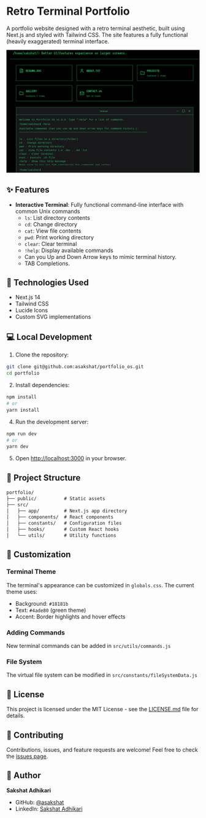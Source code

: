 # Retro Terminal Portfolio

A  portfolio website designed with a retro terminal aesthetic, built using Next.js and styled with Tailwind CSS. The site features a fully functional (heavily exaggerated) terminal interface.

![Portfolio Preview](public/preview.png)

## ✨ Features

- **Interactive Terminal**: Fully functional command-line interface with common Unix commands
  - `ls`: List directory contents
  - `cd`: Change directory
  - `cat`: View file contents
  - `pwd`: Print working directory
  - `clear`: Clear terminal
  - `!help`: Display available commands
  - Can you Up and Down Arrow keys to mimic terminal history.
  - TAB Completions. 



## 🚀 Technologies Used

- Next.js 14
- Tailwind CSS
- Lucide Icons
- Custom SVG implementations

## 💻 Local Development

1. Clone the repository:
```bash
git clone git@github.com:asakshat/portfolio_os.git
cd portfolio
```

2. Install dependencies:
```bash
npm install
# or
yarn install
```


4. Run the development server:
```bash
npm run dev
# or
yarn dev
```

5. Open [http://localhost:3000](http://localhost:3000) in your browser.

## 📁 Project Structure

```
portfolio/
├── public/          # Static assets
├── src/
│   ├── app/         # Next.js app directory
│   ├── components/  # React components
│   ├── constants/   # Configuration files
│   ├── hooks/       # Custom React hooks
│   └── utils/       # Utility functions
```

## 🎨 Customization

### Terminal Theme
The terminal's appearance can be customized in `globals.css`. The current theme uses:
- Background: `#18181b`
- Text: `#4ade80` (green theme)
- Accent: Border highlights and hover effects

### Adding Commands
New terminal commands can be added in `src/utils/commands.js`

### File System
The virtual file system can be modified in `src/constants/fileSystemData.js`

## 📝 License

This project is licensed under the MIT License - see the [LICENSE.md](LICENSE.md) file for details.

## 🤝 Contributing

Contributions, issues, and feature requests are welcome! Feel free to check the [issues page](https://github.com/yourusername/portfolio/issues).

## 👤 Author

**Sakshat Adhikari**
- GitHub: [@asakshat](https://github.com/asakshat)
- LinkedIn: [Sakshat Adhikari](https://www.linkedin.com/in/sakshat-adhikari-8a6a10222/)